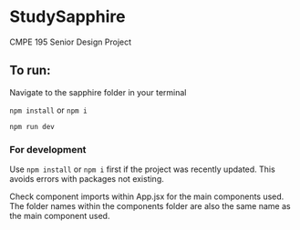 # StudySapphire
CMPE 195 Senior Design Project

## To run:

Navigate to the sapphire folder in your terminal

`npm install` or `npm i`

`npm run dev`

### For development

Use `npm install` or `npm i` first if the project was recently updated. This avoids errors with packages not existing.

Check component imports within App.jsx for the main components used. The folder names within the components folder are also the same name
as the main component used. 